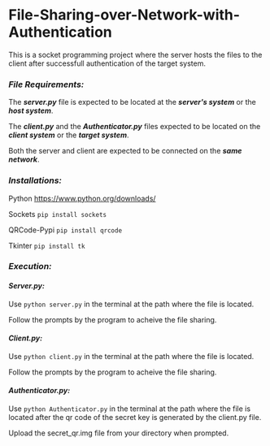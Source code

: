 # File-Sharing-over-Network-with-Authentication

This is a socket programming project where the server hosts the files to the client after successfull authentication of the target system. 

### *File Requirements:*

The ***server.py*** file is expected to be located at the ***server's system*** or the ***host system***.

The ***client.py*** and the ***Authenticator.py*** files expected to be located on the ***client system*** or the ***target system***.

Both the server and client are expected to be connected on the ***same network***.

### *Installations:*

Python https://www.python.org/downloads/

Sockets `pip install sockets`

QRCode-Pypi `pip install qrcode`

Tkinter `pip install tk`

### *Execution:*

#### *Server.py:*

Use `python server.py` in the terminal at the path where the file is located.

Follow the prompts by the program to acheive the file sharing.

#### *Client.py:*

Use `python client.py` in the terminal at the path where the file is located.

Follow the prompts by the program to acheive the file sharing.

#### *Authenticator.py:*

Use `python Authenticator.py` in the terminal at the path where the file is located after the qr code of the secret key is generated by the client.py file.

Upload the secret_qr.img file from your directory when prompted.


